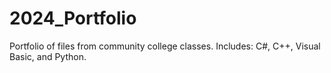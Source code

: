 # 2024_Portfolio
Portfolio of files from community college classes. Includes: C#, C++, Visual Basic, and Python.
